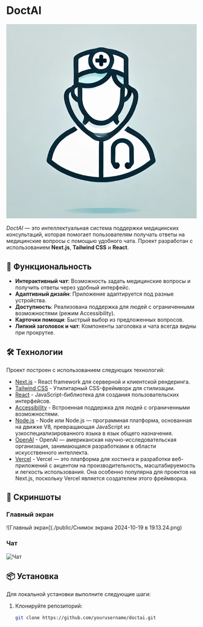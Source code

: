 # DoctAI

![DoctAI Logo](./public/logouser.png)

_DoctAI_ — это интеллектуальная система поддержки медицинских консультаций, которая помогает пользователям получать ответы на медицинские вопросы с помощью удобного чата. Проект разработан с использованием **Next.js**, **Tailwind CSS** и **React**.

## 🚀 Функциональность

- **Интерактивный чат**: Возможность задать медицинские вопросы и получить ответы через удобный интерфейс.
- **Адаптивный дизайн**: Приложение адаптируется под разные устройства.
- **Доступность**: Реализована поддержка для людей с ограниченными возможностями (режим Accessibility).
- **Карточки помощи**: Быстрый выбор из предложенных вопросов.
- **Липкий заголовок и чат**: Компоненты заголовка и чата всегда видны при прокрутке.

## 🛠 Технологии

Проект построен с использованием следующих технологий:

- [Next.js](https://nextjs.org/) - React framework для серверной и клиентской рендеринга.
- [Tailwind CSS](https://tailwindcss.com/) - Утилитарный CSS-фреймворк для стилизации.
- [React](https://reactjs.org/) - JavaScript-библиотека для создания пользовательских интерфейсов.
- [Accessibility](https://www.w3.org/WAI/) - Встроенная поддержка для людей с ограниченными возможностями.
- [Node.js](https://nodejs.org/en) - Node или Node.js — программная платформа, основанная на движке V8, превращающая JavaScript из узкоспециализированного языка в язык общего назначения.
- [OpenAI](https://openai.com/) - OpenAI — американская научно-исследовательская организация, занимающаяся разработками в области искусственного интеллекта.
- [Vercel](https://vercel.com/) - Vercel — это платформа для хостинга и разработки веб-приложений с акцентом на производительность, масштабируемость и легкость использования. Она особенно популярна для проектов на Next.js, поскольку Vercel является создателем этого фреймворка.

## 📸 Скриншоты

### Главный экран

![Главный экран](./public/Снимок экрана 2024-10-19 в 19.13.24.png)

### Чат

![Чат](./screenshots/chat-screen.png)

## 📦 Установка

Для локальной установки выполните следующие шаги:

1. Клонируйте репозиторий:
   ```bash
   git clone https://github.com/yourusername/doctai.git
